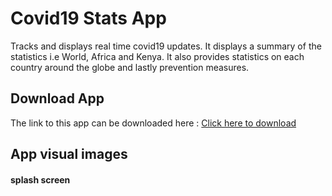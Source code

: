 # Covid19 Stats App
Tracks and displays real time covid19 updates.
It displays a summary of the statistics i.e World, Africa and Kenya. It also provides statistics on each country around the globe and lastly prevention measures.
<br>
## Download App
The link to this app can be downloaded here : <a href ="https://drive.google.com/file/d/1DEE2FvTC9EQTGB-Rikq1TWEh1LokQ-xw/view?usp=sharing">Click here to download</a>

## App visual images
#### splash screen
